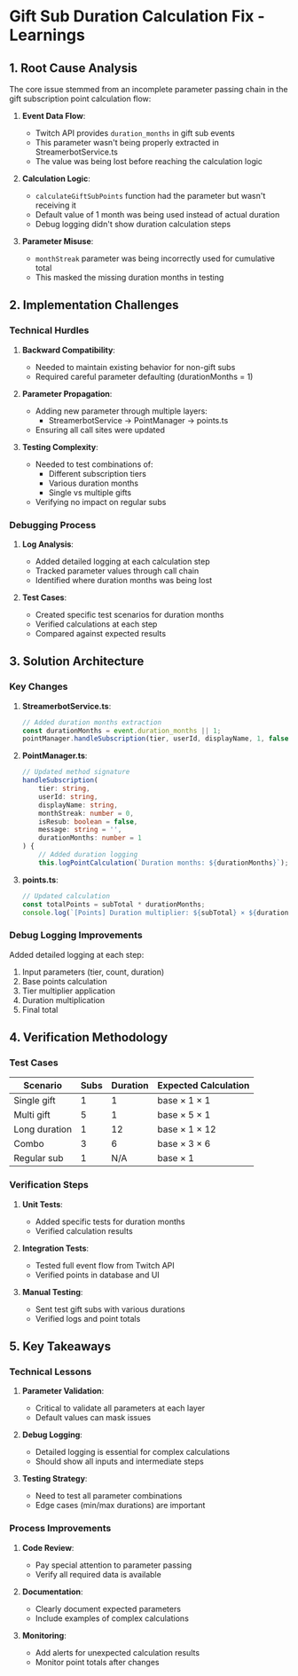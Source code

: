 # Gift Sub Duration Calculation Fix - Learnings

## 1. Root Cause Analysis

The core issue stemmed from an incomplete parameter passing chain in the gift subscription point calculation flow:

1. **Event Data Flow**:
   - Twitch API provides `duration_months` in gift sub events
   - This parameter wasn't being properly extracted in StreamerbotService.ts
   - The value was being lost before reaching the calculation logic

2. **Calculation Logic**:
   - `calculateGiftSubPoints` function had the parameter but wasn't receiving it
   - Default value of 1 month was being used instead of actual duration
   - Debug logging didn't show duration calculation steps

3. **Parameter Misuse**:
   - `monthStreak` parameter was being incorrectly used for cumulative total
   - This masked the missing duration months in testing

## 2. Implementation Challenges

### Technical Hurdles
1. **Backward Compatibility**:
   - Needed to maintain existing behavior for non-gift subs
   - Required careful parameter defaulting (durationMonths = 1)

2. **Parameter Propagation**:
   - Adding new parameter through multiple layers:
     - StreamerbotService → PointManager → points.ts
   - Ensuring all call sites were updated

3. **Testing Complexity**:
   - Needed to test combinations of:
     - Different subscription tiers
     - Various duration months
     - Single vs multiple gifts
   - Verifying no impact on regular subs

### Debugging Process
1. **Log Analysis**:
   - Added detailed logging at each calculation step
   - Tracked parameter values through call chain
   - Identified where duration months was being lost

2. **Test Cases**:
   - Created specific test scenarios for duration months
   - Verified calculations at each step
   - Compared against expected results

## 3. Solution Architecture

### Key Changes
1. **StreamerbotService.ts**:
   ```typescript
   // Added duration months extraction
   const durationMonths = event.duration_months || 1;
   pointManager.handleSubscription(tier, userId, displayName, 1, false, message, durationMonths);
   ```

2. **PointManager.ts**:
   ```typescript
   // Updated method signature
   handleSubscription(
       tier: string,
       userId: string,
       displayName: string,
       monthStreak: number = 0,
       isResub: boolean = false,
       message: string = '',
       durationMonths: number = 1
   ) {
       // Added duration logging
       this.logPointCalculation(`Duration months: ${durationMonths}`);
   ```

3. **points.ts**:
   ```typescript
   // Updated calculation
   const totalPoints = subTotal * durationMonths;
   console.log(`[Points] Duration multiplier: ${subTotal} × ${durationMonths} = ${totalPoints}`);
   ```

### Debug Logging Improvements
Added detailed logging at each step:
1. Input parameters (tier, count, duration)
2. Base points calculation
3. Tier multiplier application
4. Duration multiplication
5. Final total

## 4. Verification Methodology

### Test Cases
| Scenario | Subs | Duration | Expected Calculation |
|----------|------|----------|-----------------------|
| Single gift | 1 | 1 | base × 1 × 1 |
| Multi gift | 5 | 1 | base × 5 × 1 |
| Long duration | 1 | 12 | base × 1 × 12 |
| Combo | 3 | 6 | base × 3 × 6 |
| Regular sub | 1 | N/A | base × 1 |

### Verification Steps
1. **Unit Tests**:
   - Added specific tests for duration months
   - Verified calculation results

2. **Integration Tests**:
   - Tested full event flow from Twitch API
   - Verified points in database and UI

3. **Manual Testing**:
   - Sent test gift subs with various durations
   - Verified logs and point totals

## 5. Key Takeaways

### Technical Lessons
1. **Parameter Validation**:
   - Critical to validate all parameters at each layer
   - Default values can mask issues

2. **Debug Logging**:
   - Detailed logging is essential for complex calculations
   - Should show all inputs and intermediate steps

3. **Testing Strategy**:
   - Need to test all parameter combinations
   - Edge cases (min/max durations) are important

### Process Improvements
1. **Code Review**:
   - Pay special attention to parameter passing
   - Verify all required data is available

2. **Documentation**:
   - Clearly document expected parameters
   - Include examples of complex calculations

3. **Monitoring**:
   - Add alerts for unexpected calculation results
   - Monitor point totals after changes